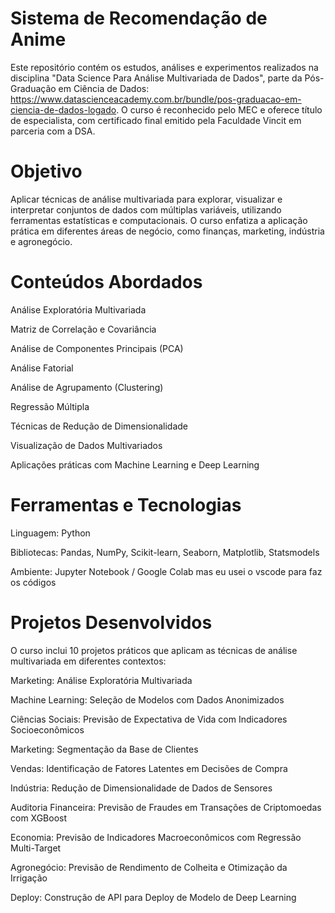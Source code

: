 
# Sistema de Recomendação de Anime

Este repositório contém os estudos, análises e experimentos realizados na disciplina "Data Science Para Análise Multivariada de Dados", parte da Pós-Graduação em Ciência de Dados: <https://www.datascienceacademy.com.br/bundle/pos-graduacao-em-ciencia-de-dados-logado>. O curso é reconhecido pelo MEC e oferece título de especialista, com certificado final emitido pela Faculdade Vincit em parceria com a DSA.

# Objetivo
Aplicar técnicas de análise multivariada para explorar, visualizar e interpretar conjuntos de dados com múltiplas variáveis, utilizando ferramentas estatísticas e computacionais. O curso enfatiza a aplicação prática em diferentes áreas de negócio, como finanças, marketing, indústria e agronegócio.

# Conteúdos Abordados
Análise Exploratória Multivariada

Matriz de Correlação e Covariância

Análise de Componentes Principais (PCA)

Análise Fatorial

Análise de Agrupamento (Clustering)

Regressão Múltipla

Técnicas de Redução de Dimensionalidade

Visualização de Dados Multivariados

Aplicações práticas com Machine Learning e Deep Learning

# Ferramentas e Tecnologias
Linguagem: Python

Bibliotecas: Pandas, NumPy, Scikit-learn, Seaborn, Matplotlib, Statsmodels

Ambiente: Jupyter Notebook / Google Colab mas eu usei o vscode para faz os códigos

# Projetos Desenvolvidos
O curso inclui 10 projetos práticos que aplicam as técnicas de análise multivariada em diferentes contextos:

Marketing: Análise Exploratória Multivariada

Machine Learning: Seleção de Modelos com Dados Anonimizados

Ciências Sociais: Previsão de Expectativa de Vida com Indicadores Socioeconômicos

Marketing: Segmentação da Base de Clientes

Vendas: Identificação de Fatores Latentes em Decisões de Compra

Indústria: Redução de Dimensionalidade de Dados de Sensores

Auditoria Financeira: Previsão de Fraudes em Transações de Criptomoedas com XGBoost

Economia: Previsão de Indicadores Macroeconômicos com Regressão Multi-Target

Agronegócio: Previsão de Rendimento de Colheita e Otimização da Irrigação

Deploy: Construção de API para Deploy de Modelo de Deep Learning
